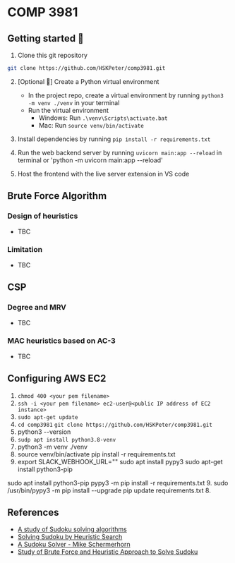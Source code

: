# COMP 3981

## Getting started 🚀

1. Clone this git repository

``` sh
git clone https://github.com/HSKPeter/comp3981.git
```

2. [Optional 👀] Create a Python virtual environment
   - In the project repo, create a virtual environment by running `python3 -m venv ./venv` in your terminal
   - Run the virtual environment
     - Windows: Run `.\venv\Scripts\activate.bat`
     - Mac: Run `source venv/bin/activate`

3. Install dependencies by running `pip install -r requirements.txt`

4. Run the web backend server by running `uvicorn main:app --reload` in terminal or 'python -m uvicorn main:app --reload'

5. Host the frontend with the live server extension in VS code

## Brute Force Algorithm

### Design of heuristics
- TBC

### Limitation
- TBC

## CSP

### Degree and MRV
- TBC

### MAC heuristics based on AC-3
- TBC

## Configuring AWS EC2
1. `chmod 400 <your pem filename>`
2. `ssh -i <your pem filename> ec2-user@<public IP address of EC2 instance>`
3. `sudo apt-get update`
4. `cd comp3981`
`git clone https://github.com/HSKPeter/comp3981.git`
5. python3 --version
4. `sudp apt install python3.8-venv`
6. python3 -m venv ./venv
7. source venv/bin/activate
pip install -r requirements.txt
8. export SLACK_WEBHOOK_URL="<your slack webhook url here>"
sudo apt  install pypy3
sudo apt-get install python3-pip

sudo apt install python3-pip
pypy3 -m pip install -r requirements.txt
9. sudo /usr/bin/pypy3 -m pip install --upgrade pip
update requirements.txt
8. 

## References
- [A study of Sudoku solving algorithms](https://www.csc.kth.se/utbildning/kth/kurser/DD143X/dkand12/Group6Alexander/report/PATRIK_BERGGREN_DAVID_NILSSON.rapport.pdf) 
- [Solving Sudoku by Heuristic Search](https://medium.com/@davidcarmel/solving-sudoku-by-heuristic-search-b0c2b2c5346e)
- [A Sudoku Solver - Mike Schermerhorn](https://www.cs.rochester.edu/u/brown/242/assts/termprojs/Sudoku09.pdf)
- [Study of Brute Force and Heuristic Approach to
Solve Sudoku](https://www.ijettcs.org/Volume4Issue5(2)/IJETTCS-2015-10-10-17.pdf)






